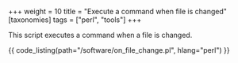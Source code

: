 +++
weight = 10
title = "Execute a command when file is changed"
[taxonomies]
tags = ["perl", "tools"]
+++

This script executes a command when a file is changed.

{{ code_listing(path="/software/on_file_change.pl", hlang="perl") }}
